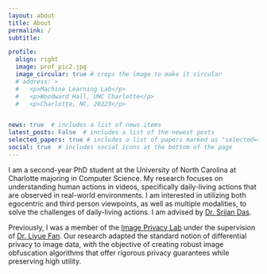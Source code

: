 ```yaml
---
layout: about
title: About
permalink: /
subtitle:

profile:
  align: right
  image: prof_pic2.jpg
  image_circular: true # crops the image to make it circular
  # address: >
  #   <p>Machine Learning Lab</p>
  #   <p>Woodward Hall, UNC Charlotte</p>
  #   <p>Charlotte, NC, 28223</p>


news: true  # includes a list of news items
latest_posts: False  # includes a list of the newest posts
selected_papers: true # includes a list of papers marked as "selected={true}"
social: true  # includes social icons at the bottom of the page
---
```

<!-- 
Write your biography here. Tell the world about yourself. Link to your favorite [subreddit](http://reddit.com). You can put a picture in, too. The code is already in, just name your picture `prof_pic.jpg` and put it in the `img/` folder.

Put your address / P.O. box / other info right below your picture. You can also disable any of these elements by editing `profile` property of the YAML header of your `_pages/about.md`. Edit `_bibliography/papers.bib` and Jekyll will render your [publications page](/al-folio/publications/) automatically.

Link to your social media connections, too. This theme is set up to use [Font Awesome icons](http://fortawesome.github.io/Font-Awesome/) and [Academicons](https://jpswalsh.github.io/academicons/), like the ones below. Add your Facebook, Twitter, LinkedIn, Google Scholar, or just disable all of them. -->
I am a second-year PhD student at the University of North Carolina at Charlotte majoring in Computer Science. My research focuses on understanding human actions in videos, specifically daily-living actions that are observed in real-world environments. I am interested in utilizing both egocentric and third person viewpoints, as well as multiple modalities, to solve the challenges of daily-living actions. I am advised by [Dr. Srijan Das](https://srijandas07.github.io/).

Previously, I was a member of the [Image Privacy Lab](https://fan-group.github.io/imageprivacy/) under the supervision of [Dr. Liyue Fan](https://webpages.charlotte.edu/lfan4/). Our research adapted the standard notion of differential privacy to image data, with the objective of creating robust image obfuscation algorithms that offer rigorous privacy guarantees while preserving high utility.